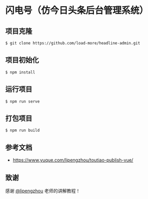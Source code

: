 # 闪电号（仿今日头条后台管理系统）

## 项目克隆

```shell
$ git clone https://github.com/load-more/headline-admin.git
```

## 项目初始化

```shell
$ npm install
```

## 运行项目

```shell
$ npm run serve
```

## 打包项目

```shell
$ npm run build
```

## 参考文档

- https://www.yuque.com/lipengzhou/toutiao-publish-vue/

## 致谢

感谢 [@lipengzhou](https://github.com/lipengzhou) 老师的讲解教程！

